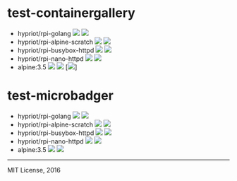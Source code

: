 # test-containergallery

- hypriot/rpi-golang
[![](https://badges.container.gallery/image/hypriot/rpi-golang.svg)](https://container.gallery "Get your cool 🐳 Badges at Container.Gallery")
[![](https://badges.container.gallery/version/hypriot/rpi-golang.svg)](https://container.gallery "Get your cool 🐳 Badges at Container.Gallery")
- hypriot/rpi-alpine-scratch
[![](https://badges.container.gallery/image/hypriot/rpi-alpine-scratch.svg)](https://container.gallery "Get your cool 🐳 Badges at Container.Gallery")
[![](https://badges.container.gallery/version/hypriot/rpi-alpine-scratch.svg)](https://container.gallery "Get your cool 🐳 Badges at Container.Gallery")
- hypriot/rpi-busybox-httpd
[![](https://badges.container.gallery/image/hypriot/rpi-busybox-httpd.svg)](https://container.gallery "Get your cool 🐳 Badges at Container.Gallery")
[![](https://badges.container.gallery/version/hypriot/rpi-busybox-httpd.svg)](https://container.gallery "Get your cool 🐳 Badges at Container.Gallery")
- hypriot/rpi-nano-httpd
[![](https://badges.container.gallery/image/hypriot/rpi-nano-httpd.svg)](https://container.gallery "Get your cool 🐳 Badges at Container.Gallery")
[![](https://badges.container.gallery/version/hypriot/rpi-nano-httpd.svg)](https://container.gallery "Get your cool 🐳 Badges at Container.Gallery")
- alpine:3.5
[![](https://badges.container.gallery/image/alpine:3.5.svg)](https://container.gallery "Get your cool 🐳 Badges at Container.Gallery")
[![](https://badges.container.gallery/version/alpine:3.5.svg)](https://container.gallery "Get your cool 🐳 Badges at Container.Gallery")
[![](https://img.shields.io/badge/Grade-A+-blue.svg)]



# test-microbadger

- hypriot/rpi-golang
[![](https://images.microbadger.com/badges/image/hypriot/rpi-golang.svg)](https://microbadger.com/images/hypriot/rpi-golang "Get your own image badge on microbadger.com")
[![](https://images.microbadger.com/badges/version/hypriot/rpi-golang.svg)](https://microbadger.com/images/hypriot/rpi-golang "Get your own version badge on microbadger.com")
- hypriot/rpi-alpine-scratch
[![](https://images.microbadger.com/badges/image/hypriot/rpi-alpine-scratch.svg)](https://microbadger.com/images/hypriot/rpi-alpine-scratch "Get your own image badge on microbadger.com")
[![](https://images.microbadger.com/badges/version/hypriot/rpi-alpine-scratch.svg)](https://microbadger.com/images/hypriot/rpi-alpine-scratch "Get your own version badge on microbadger.com")
- hypriot/rpi-busybox-httpd
[![](https://images.microbadger.com/badges/image/hypriot/rpi-busybox-httpd.svg)](https://microbadger.com/images/hypriot/rpi-busybox-httpd "Get your own image badge on microbadger.com")
[![](https://images.microbadger.com/badges/version/hypriot/rpi-busybox-httpd.svg)](https://microbadger.com/images/hypriot/rpi-busybox-httpd "Get your own version badge on microbadger.com")
- hypriot/rpi-nano-httpd
[![](https://images.microbadger.com/badges/image/hypriot/rpi-nano-httpd.svg)](https://microbadger.com/images/hypriot/rpi-nano-httpd "Get your own image badge on microbadger.com")
[![](https://images.microbadger.com/badges/version/hypriot/rpi-nano-httpd.svg)](https://microbadger.com/images/hypriot/rpi-nano-httpd "Get your own version badge on microbadger.com")
- alpine:3.5
[![](https://images.microbadger.com/badges/image/alpine:3.5.svg)](https://microbadger.com/images/alpine:3.5 "Get your own image badge on microbadger.com")
[![](https://images.microbadger.com/badges/version/alpine:3.5.svg)](https://microbadger.com/images/hypriot/rpi-nano-httpd "Get your own version badge on microbadger.com")

---
MIT License, 2016
